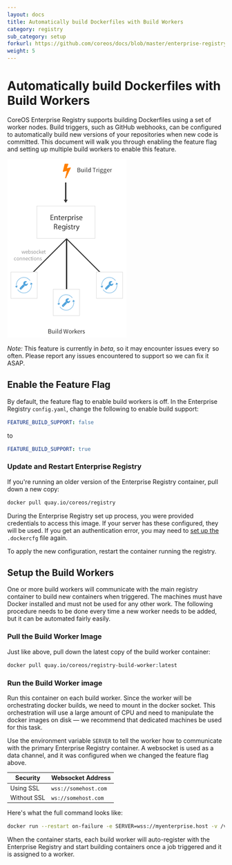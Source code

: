 ```yaml
---
layout: docs
title: Automatically build Dockerfiles with Build Workers
category: registry
sub_category: setup
forkurl: https://github.com/coreos/docs/blob/master/enterprise-registry/build-support/index.md
weight: 5
---
```


# Automatically build Dockerfiles with Build Workers

CoreOS Enterprise Registry supports building Dockerfiles using a set of worker nodes. Build triggers, such as GitHub webhooks, can be configured to automatically build new versions of your repositories when new code is committed. This document will walk you through enabling the feature flag and setting up multiple build workers to enable this feature.

<img src="workers.png" class="img-center" alt="Enterprise Registry Build Workers"/>

*Note:* This feature is currently in *beta*, so it may encounter issues every so often. Please report
any issues encountered to support so we can fix it ASAP.

## Enable the Feature Flag

By default, the feature flag to enable build workers is off. In the Enterprise Registry `config.yaml`, change the following to enable build support:

```yaml
FEATURE_BUILD_SUPPORT: false
```

to

```yaml
FEATURE_BUILD_SUPPORT: true
```

### Update and Restart Enterprise Registry

If you're running an older version of the Enterprise Registry container, pull down a new copy:

```sh
docker pull quay.io/coreos/registry
```

During the Enterprise Registry set up process, you were provided credentials to access this image. If your server has these configured, they will be used. If you get an authentication error, you may need to [set up the]({{site.url}}/docs/enterprise-registry/initial-setup/) `.dockercfg` file again.

To apply the new configuration, restart the container running the registry.

## Setup the Build Workers

One or more build workers will communicate with the main registry container to build new containers when triggered. The machines must have Docker installed and must not be used for any other work. The following procedure needs to be done every time a new worker needs to be
added, but it can be automated fairly easily.

### Pull the Build Worker Image

Just like above, pull down the latest copy of the build worker container:

```sh
docker pull quay.io/coreos/registry-build-worker:latest
```

### Run the Build Worker image

Run this container on each build worker. Since the worker will be orchestrating docker builds, we need to mount in the docker socket. This orchestration will use a large amount of CPU and need to manipulate the docker images on disk &mdash; we recommend that dedicated machines be used for this task.

Use the environment variable `SERVER` to tell the worker how to communicate with the primary Enterprise Registry container. A websocket is used as a data channel, and it was configured when we changed the feature flag above.

| Security | Websocket Address |
|----------|-------------------|
| Using SSL | ```wss://somehost.com``` |
| Without SSL | ```ws://somehost.com```

Here's what the full command looks like:

```sh
docker run --restart on-failure -e SERVER=wss://myenterprise.host -v /var/run/docker.sock:/var/run/docker.sock quay.io/coreos/registry-build-worker:latest
```

When the container starts, each build worker will auto-register with the Enterprise Registry and start building containers once a job triggered and it is assigned to a worker.

